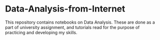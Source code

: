 # Data-Analysis-from-Internet
This repository contains notebooks on Data Analysis. These are done as a part of university assignment, and tutorials read for the purpose of practicing and developing my skills.
